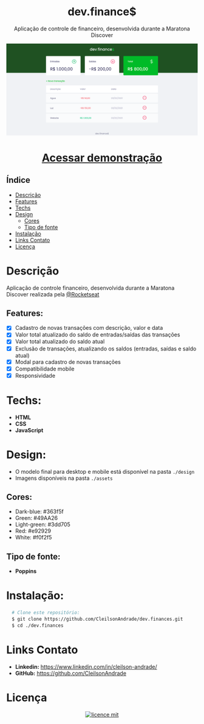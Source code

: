 <div align="center">
    <h1 align="center">dev.finance$</h1>
    <p>Aplicação de controle de financeiro, desenvolvida durante a Maratona Discover</p>
    <img src="./design/desktop.png" alt="Logo" width="800">
</div>


<h1 align="center">
  <a href="https://cleilsonandrade.github.io/dev.finances">Acessar demonstração</a>
</h1>


## Índice

* [Descrição](#descrição)
* [Features](#features) 
* [Techs](#techs)
* [Design](#design)
  * [Cores](#cores)
  * [Tipo de fonte](#tipo-de-fonte)
* [Instalação](#instalação)
* [Links Contato](#links-contato)
* [Licença](#licença)

# Descrição
Aplicação de controle financeiro, desenvolvida durante a Maratona Discover realizada pela [@Rocketseat](https://github.com/Rocketseat)

## Features:
- [x] Cadastro de novas transações com descrição, valor e data<br>
- [x] Valor total atualizado do saldo de entradas/saídas das transações<br>
- [x] Valor total atualizado do saldo atual<br>
- [x] Exclusão de transações, atualizando os saldos (entradas, saídas e saldo atual)<br>
- [x] Modal para cadastro de novas transações<br>
- [x] Compatibilidade mobile<br>
- [x] Responsividade<br>

# Techs: 
- **HTML**
- **CSS**
- **JavaScript**

# Design:
- O modelo final para desktop e mobile está disponível na pasta `./design`
- Imagens disponíveis na pasta `./assets`<br>

## Cores:
- Dark-blue: #363f5f<br>
- Green: #49AA26<br>
- Light-green: #3dd705<br>
- Red: #e92929<br>
- White: #f0f2f5<br>

## Tipo de fonte:
- **Poppins**

# Instalação:
```bash
  # Clone este repositório:
  $ git clone https://github.com/CleilsonAndrade/dev.finances.git
  $ cd ./dev.finances
```

# Links Contato
- **Linkedin:** https://www.linkedin.com/in/cleilson-andrade/<br>
- **GitHub:** https://github.com/CleilsonAndrade<br>

# Licença
<p align="center"><a href="https://github.com/CleilsonAndrade/dev.finances/blob/master/LICENSE"><img src="https://camo.githubusercontent.com/002151a49ee9afae7ce4c2bce93056c9f0e108fbd14e5a7e46e7e79d87bb1071/68747470733a2f2f696d672e736869656c64732e696f2f62616467652f6c6963656e63652d4d49542d626c75652e7376673f7374796c653d666c61742d737175617265" alt="licence mit" data-canonical-src="https://img.shields.io/badge/licence-MIT-blue.svg?style=flat-square" style="max-width:100%;"></a></p>

